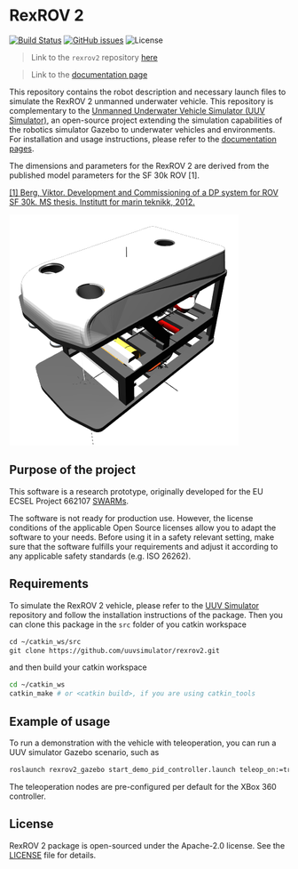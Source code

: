 # RexROV 2

[![Build Status](https://travis-ci.org/uuvsimulator/rexrov2.svg?branch=master)](https://travis-ci.org/uuvsimulator/rexrov2)
[![GitHub issues](https://img.shields.io/github/issues/uuvsimulator/rexrov2.svg)](https://github.com/uuvsimulator/rexrov2/issues)
![License](https://img.shields.io/badge/license-Apache%202-blue.svg)

> Link to the `rexrov2` repository [here](https://github.com/uuvsimulator/rexrov2)

> Link to the [documentation page](https://uuvsimulator.github.io/packages/rexrov2/intro/) 

This repository contains the robot description and necessary launch files to
simulate the RexROV 2 unmanned underwater vehicle. This repository is complementary
to the [Unmanned Underwater Vehicle Simulator (UUV Simulator)](https://github.com/uuvsimulator/uuv_simulator),
an open-source project extending the simulation capabilities of the robotics
simulator Gazebo to underwater vehicles and environments. For installation and
usage instructions, please refer to the [documentation pages](https://uuvsimulator.github.io/).

The dimensions and parameters for the RexROV 2 are derived from the published
model parameters for the SF 30k ROV [1].

[[1] Berg, Viktor. Development and Commissioning of a DP system for ROV SF 30k. MS thesis. Institutt for marin teknikk, 2012.](https://brage.bibsys.no/xmlui/handle/11250/238170)

![RexROV 2](images/rexrov2.png)

## Purpose of the project

This software is a research prototype, originally developed for the EU ECSEL
Project 662107 [SWARMs](http://swarms.eu/).

The software is not ready for production use. However, the license conditions of the
applicable Open Source licenses allow you to adapt the software to your needs.
Before using it in a safety relevant setting, make sure that the software
fulfills your requirements and adjust it according to any applicable safety
standards (e.g. ISO 26262).

## Requirements

To simulate the RexROV 2 vehicle, please refer to the [UUV Simulator](https://github.com/uuvsimulator/uuv_simulator)
repository and follow the installation instructions of the package. Then you can clone
this package in the `src` folder of you catkin workspace

```
cd ~/catkin_ws/src
git clone https://github.com/uuvsimulator/rexrov2.git
```

and then build your catkin workspace

```bash
cd ~/catkin_ws
catkin_make # or <catkin build>, if you are using catkin_tools
```

## Example of usage

To run a demonstration with the vehicle with teleoperation, you can run a UUV
simulator Gazebo scenario, such as

```bash
roslaunch rexrov2_gazebo start_demo_pid_controller.launch teleop_on:=true joy_id:=0
```

The teleoperation nodes are pre-configured per default for the XBox 360
controller.

## License

RexROV 2 package is open-sourced under the Apache-2.0 license. See the
[LICENSE]([LICENSE](https://github.com/uuvsimulator/rexrov2/blob/master/LICENSE)) file for details.
